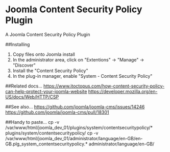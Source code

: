 # Joomla Content Security Policy Plugin
A Joomla Content Security Policy Plugin

##Installing
1. Copy files onto Joomla install
2. In the administrator area, click on "Extentions" -> "Manage" -> "Discover"
3. Install the "Content Security Policy"
4. In the plug-in manager, enable "System - Content Security Policy"



##Related docs...
https://www.itoctopus.com/how-content-security-policy-can-help-protect-your-joomla-website
https://developer.mozilla.org/en-US/docs/Web/HTTP/CSP

##See also...
https://github.com/joomla/joomla-cms/issues/14246
https://github.com/joomla/joomla-cms/pull/18301

##Handy to paste...
cp -v /var/www/html/joomla_dev_01/plugins/system/contentsecuritypolicy/* plugins/system/contentsecuritypolicy/
cp -v /var/www/html/joomla_dev_01/administrator/language/en-GB/en-GB.plg_system_contentsecuritypolicy.*  administrator/language/en-GB/



